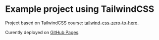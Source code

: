 # Example project using TailwindCSS

Project based on TailwindCSS course: [tailwind-css-zero-to-hero](https://www.udemy.com/course/tailwind-css-zero-to-hero/).

Curently deployed on [GitHub Pages](https://arkadiusz22.github.io/tailwindcss-course/).
